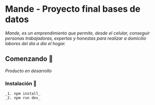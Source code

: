 # Mande -  Proyecto final bases de datos

_Mande, es un emprendimiento que permite, desde el celular, conseguir personas trabajadoras, expertas y honestas para realizar a domicilio labores del día a día el hogar._

## Comenzando 🚀 
_Producto en desarrollo_
### Instalación 🔧
```
_1. npm install_
_2. npm run dev_
```
